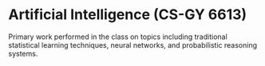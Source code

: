 # Artificial Intelligence (CS-GY 6613)
Primary work performed in the class on topics including traditional statistical learning techniques, neural networks, and probabilistic reasoning systems.
